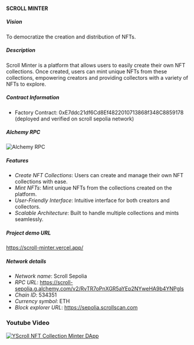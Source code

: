 #### SCROLL MINTER

##### Vision

To democratize the creation and distribution of NFTs.

##### Description

Scroll Minter is a platform that allows users to easily create their own NFT collections. Once created, users can mint unique NFTs from these collections, empowering creators and providing collectors with a variety of NFTs to explore.

##### Contract Information

-   Factory Contract: 0xE7ddc21df6Cd8Ef4822010713868f348C8859178 (deployed and verified on scroll sepolia network)

##### Alchemy RPC
![Alchemy RPC](https://github.com/user-attachments/assets/e6138a1f-0b4e-4c1b-873a-b60f92a209af)

##### Features

-   _Create NFT Collections_: Users can create and manage their own NFT collections with ease.
-   _Mint NFTs_: Mint unique NFTs from the collections created on the platform.
-   _User-Friendly Interface_: Intuitive interface for both creators and collectors.
-   _Scalable Architecture_: Built to handle multiple collections and mints seamlessly.

##### Project demo URL
https://scroll-minter.vercel.app/


##### Network details

-   _Network name_: Scroll Sepolia
-   _RPC URL_: https://scroll-sepolia.g.alchemy.com/v2/RvTR7oPnXGR5aYEp2NYweHA9b4YNPgls
-   _Chain ID_: 534351
-   _Currency symbol_: ETH
-   _Block explorer URL_: https://sepolia.scrollscan.com

### Youtube Video
[![YScroll NFT Collection Minter DApp](https://img.youtube.com/vi/_ukxugGU55A/0.jpg)](https://www.youtube.com/watch?v=_ukxugGU55A)
